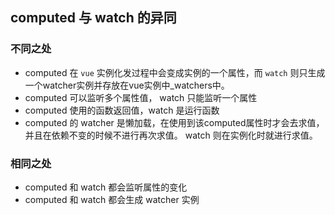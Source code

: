 ## computed 与 watch 的异同

### 不同之处

- computed 在 `vue` 实例化发过程中会变成实例的一个属性，而 `watch` 则只生成一个watcher实例并存放在vue实例中_watchers中。
- computed 可以监听多个属性值， watch 只能监听一个属性
- computed 使用的函数返回值，watch 是运行函数
- computed 的 watcher 是懒加载，在使用到该computed属性时才会去求值，并且在依赖不变的时候不进行再次求值。 watch 则在实例化时就进行求值。


### 相同之处

- computed 和 watch 都会监听属性的变化
- computed 和 watch 都会生成 watcher 实例